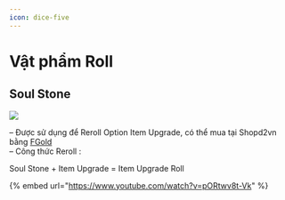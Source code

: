 ```yaml
---
icon: dice-five
---
```


# Vật phẩm Roll

## Soul Stone



![](https://i0.wp.com/diablo2-vn.com/tm/app/uploads/2023/12/soul.png?resize=164%2C80\&ssl=1)

– Được sử dụng để Reroll Option Item Upgrade, có thể mua tại Shopd2vn bằng [FGold](https://diablo2-vn.com/tm/docs/wiki/tham-gia-d2vn/tien-te-trong-game/fgold/)\
– Công thức Reroll :

Soul Stone + Item Upgrade = Item Upgrade Roll

{% embed url="https://www.youtube.com/watch?v=pORtwv8t-Vk" %}

